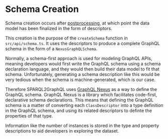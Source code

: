 # Schema Creation

Schema creation occurs after [postprocessing](postprocessing.md),
at which point the data model has been finalized in the form of
descriptors.

This creation is the purpose of the `createSchema` function in
`src/api/schema.ts`. It uses the descriptors to produce a complete
GraphQL schema in the form of a `NexusGraphQLSchema`.

Normally, a schema-first approach is used for modeling GraphQL APIs,
meaning developers would first write the GraphQL schema using a schema
declaration language, and they would then build their data model
to fit that schema. Unfortunately, generating a schema description
like this would be very tedious when the schema is machine-generated,
which is our case.

Therefore SPARQL2GraphQL uses [GraphQL Nexus](https://nexusjs.org/)
as a way to define the GraphQL schema. GraphQL Nexus is a library which
facilitates code-first, declarative schema declarations. This means that
defining the GraphQL schema is a matter of converting each `ClassDescriptor`
into a type definition in the GraphQL schema, and using
its related descriptors to definte the properties of that type.

Information like the number of instances is stored in the type
and property descriptions to aid developers in exploring the dataset.

